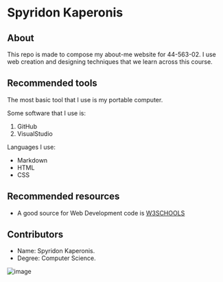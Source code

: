 # Spyridon Kaperonis


## About
This repo is made to compose my about-me website for 44-563-02. I use web creation and designing techniques that we learn across this course.

## Recommended tools
 
 The most basic tool that I use is my portable computer. 
 
 Some software that I use is: 
 1. GitHub 
 1. VisualStudio
 
 Languages I use:
 
 - Markdown
 - HTML
 - CSS
 
 

## Recommended resources

- A good source for Web Development code is [W3SCHOOLS](https://www.w3schools.com/)

## Contributors

 - Name: Spyridon Kaperonis.
 - Degree: Computer Science.
 
 ![image](http://blog.visitgreece.gr/wp-content/uploads/2014/08/Sunset-in-Fira.jpg)
